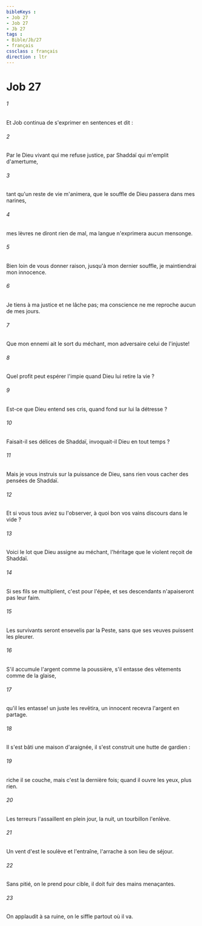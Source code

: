 ```yaml
---
bibleKeys : 
- Job 27
- Job 27
- Jb 27
tags : 
- Bible/Jb/27
- français
cssclass : français
direction : ltr
---
```


# Job 27

###### 1
Et Job continua de s'exprimer en sentences et dit : 
###### 2
Par le Dieu vivant qui me refuse justice, par Shaddaï qui m'emplit d'amertume, 
###### 3
tant qu'un reste de vie m'animera, que le souffle de Dieu passera dans mes narines, 
###### 4
mes lèvres ne diront rien de mal, ma langue n'exprimera aucun mensonge. 
###### 5
Bien loin de vous donner raison, jusqu'à mon dernier souffle, je maintiendrai mon innocence. 
###### 6
Je tiens à ma justice et ne lâche pas; ma conscience ne me reproche aucun de mes jours. 
###### 7
Que mon ennemi ait le sort du méchant, mon adversaire celui de l'injuste! 
###### 8
Quel profit peut espérer l'impie quand Dieu lui retire la vie ? 
###### 9
Est-ce que Dieu entend ses cris, quand fond sur lui la détresse ? 
###### 10
Faisait-il ses délices de Shaddaï, invoquait-il Dieu en tout temps ? 
###### 11
Mais je vous instruis sur la puissance de Dieu, sans rien vous cacher des pensées de Shaddaï. 
###### 12
Et si vous tous aviez su l'observer, à quoi bon vos vains discours dans le vide ? 
###### 13
Voici le lot que Dieu assigne au méchant, l'héritage que le violent reçoit de Shaddaï. 
###### 14
Si ses fils se multiplient, c'est pour l'épée, et ses descendants n'apaiseront pas leur faim. 
###### 15
Les survivants seront ensevelis par la Peste, sans que ses veuves puissent les pleurer. 
###### 16
S'il accumule l'argent comme la poussière, s'il entasse des vêtements comme de la glaise, 
###### 17
qu'il les entasse! un juste les revêtira, un innocent recevra l'argent en partage. 
###### 18
Il s'est bâti une maison d'araignée, il s'est construit une hutte de gardien : 
###### 19
riche il se couche, mais c'est la dernière fois; quand il ouvre les yeux, plus rien. 
###### 20
Les terreurs l'assaillent en plein jour, la nuit, un tourbillon l'enlève. 
###### 21
Un vent d'est le soulève et l'entraîne, l'arrache à son lieu de séjour. 
###### 22
Sans pitié, on le prend pour cible, il doit fuir des mains menaçantes. 
###### 23
On applaudit à sa ruine, on le siffle partout où il va. 
